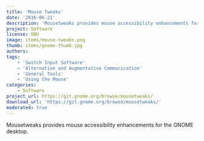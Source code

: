 ```yaml
---
title: 'Mouse Tweaks'
date: '2016-06-21'
description: 'Mousetweaks provides mouse accessibility enhancements for the GNOME desktop.'
project: Software
license: GNU
image: items/mouse-tweaks.png
thumb: items/gnome-thumb.jpg
authors:
tags:
    - 'Switch Input Software'
    - 'Alternative and Augmentative Communication'
    - 'General Tools'
    - 'Using the Mouse'
categories:
    - Software
project_url: https://git.gnome.org/browse/mousetweaks/
download_url: 'https://git.gnome.org/browse/mousetweaks/'
moderated: true
---
```

Mousetweaks provides mouse accessibility enhancements for the GNOME desktop.